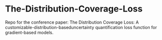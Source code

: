 # The-Distribution-Coverage-Loss
Repo for the conference paper: The Distribution Coverage Loss: A customizable-distribution-baseduncertainty quantification loss function for gradient-based models.
